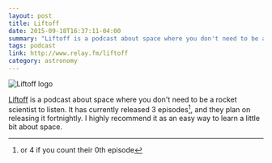 ```yaml
---
layout: post
title: Liftoff
date: 2015-09-18T16:37:11-04:00
summary: "Liftoff is a podcast about space where you don't need to be a rocket scientist to listen."
tags: podcast
link: http://www.relay.fm/liftoff
category: astronomy
---
```


<img src="https://relayfm.s3.amazonaws.com/uploads/broadcast/image/20/broadcast_thumbnail_liftoff_artwork.png" class="left-inline" alt="Liftoff logo" />

[Liftoff](http://www.relay.fm/liftoff) is a podcast about space where you don't need to be a rocket scientist to listen. It has currently released 3 episodes[^1], and they plan on releasing it fortnightly. I highly recommend it as an easy way to learn a little bit about space.

[^1]: or 4 if you count their 0th episode
